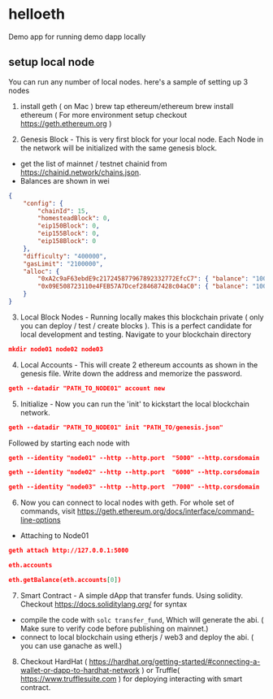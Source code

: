 # helloeth
Demo app for running demo dapp locally

## setup local node
You can run any number of local nodes. here's a sample of setting up 3 nodes

1. install geth ( on Mac )
brew tap ethereum/ethereum
brew install ethereum
 ( For more environment setup checkout https://geth.ethereum.org )

2. Genesis Block - This is very first block for your local node. Each Node in the network will be initialized with the same genesis block.
- get the list of mainnet / testnet chainid from https://chainid.network/chains.json.
- Balances are shown in wei 
```json
{
    "config": {
        "chainId": 15,				
        "homesteadBlock": 0,
        "eip150Block": 0,
        "eip155Block": 0,
        "eip158Block": 0
    },
    "difficulty": "400000",	
    "gasLimit": "2100000",
    "alloc": {
        "0xA2c9aF63ebdE9c217245877967892332772EfcC7": { "balance": "1000000000000000000" },  
        "0x09E508723110e4FEB57A7Dcef284687428c04aC0": { "balance": "1000000000000000000" }  
    }
}
```

3. Local Block Nodes - Running locally makes this blockchain private ( only you can deploy / test / create blocks ). This is a perfect candidate for local development and testing. Navigate to your blockchain directory 

```json
mkdir node01 node02 node03
``` 
4. Local Accounts - This will create 2 ethereum accounts as shown in the genesis file. Write down the address and memorize the password.

```json
geth --datadir "PATH_TO_NODE01" account new	
```

5. Initialize - Now you can run the 'init' to kickstart the local blockchain network.

```json
geth --datadir "PATH_TO_NODE01" init "PATH_TO/genesis.json"
```
Followed by starting each node with 

```json
geth --identity "node01" --http --http.port  "5000" --http.corsdomain  "*" --datadir "/PATH_TO_NODE01/node01" --port "40303" --nodiscover --http.api  "db,eth,net,web3,personal,miner,admin" --networkid 1900 --nat "any" --allow-insecure-unlock  --ethstats node01:s3cr3t@localhost:3000

geth --identity "node02" --http --http.port  "6000" --http.corsdomain  "*" --datadir "/PATH_TO_NODE02/node02" --port "50303" --nodiscover --http.api  "db,eth,net,web3,personal,miner,admin" --networkid 1900 --nat "any" --allow-insecure-unlock --ethstats node01:s3cr3t@localhost:3000

geth --identity "node03" --http --http.port  "7000" --http.corsdomain  "*" --datadir "PATH_TO_NODE03/node03" --port "60303" --nodiscover --http.api  "db,eth,net,web3,personal,miner,admin" --networkid 1900 --nat "any" --allow-insecure-unlock --ethstats node01:s3cr3t@localhost:3000

```

6. Now you can connect to local nodes with geth. For whole set of commands, visit https://geth.ethereum.org/docs/interface/command-line-options

- Attaching to Node01

```json
geth attach http://127.0.0.1:5000 

eth.accounts

eth.getBalance(eth.accounts[0])
```

7. Smart Contract  - A simple dApp that transfer funds. Using solidity. Checkout https://docs.soliditylang.org/ for syntax
 - compile the code with `solc transfer_fund`, Which will generate the abi. ( Make sure to verify code before publishing on mainnet.) 
 - connect to local blockchain using etherjs / web3 and deploy the abi. ( you can use ganache as well.)

8. Checkout HardHat ( https://hardhat.org/getting-started/#connecting-a-wallet-or-dapp-to-hardhat-network ) or Truffle( https://www.trufflesuite.com ) for deploying interacting with smart contract.
